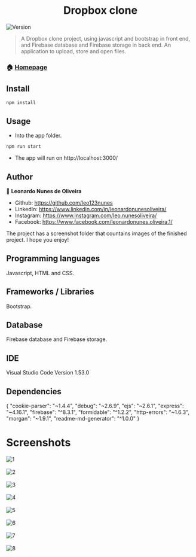 <h1 align="center">Dropbox clone</h1>
<p>
  <img alt="Version" src="https://img.shields.io/badge/version-0.0.0-blue.svg?cacheSeconds=2592000" />
</p>

> A Dropbox clone project, using javascript and bootstrap in front end, and Firebase database and Firebase storage in back end. An application to upload, store and open files.

### 🏠 [Homepage](https://github.com/leo123nunes/dropboxclone-javascript)

## Install

```sh
npm install
```

## Usage

* Into the app folder.

```sh
npm run start
```

* The app will run on http://localhost:3000/

## Author

👤 **Leonardo Nunes de Oliveira**

* Github: https://github.com/leo123nunes
* LinkedIn: https://www.linkedin.com/in/leonardonunesoliveira/
* Instagram: https://www.instagram.com/leo.nunesoliveira/
* Facebook: https://www.facebook.com/leonardonunes.oliveira.1/

The project has a screenshot folder that countains images of the finished project. I hope you enjoy!

## Programming languages

Javascript, HTML and CSS.

## Frameworks / Libraries

Bootstrap.

## Database

Firebase database and Firebase storage.

## IDE

Visual Studio Code Version 1.53.0

## Dependencies

{
    "cookie-parser": "~1.4.4",
    "debug": "~2.6.9",
    "ejs": "~2.6.1",
    "express": "~4.16.1",
    "firebase": "^8.3.1",
    "formidable": "^1.2.2",
    "http-errors": "~1.6.3",
    "morgan": "~1.9.1",
    "readme-md-generator": "^1.0.0"
  }
  
# Screenshots

![1](https://user-images.githubusercontent.com/53942734/143719582-945c1d76-6b36-49ea-b90f-fb16a64a5c27.png)<br></br>
![2](https://user-images.githubusercontent.com/53942734/143719583-899baece-ae50-4ead-972e-808d34cadcde.png)<br></br>
![3](https://user-images.githubusercontent.com/53942734/143719584-e05bb2a6-0496-4566-887b-b19220db6655.png)<br></br>
![4](https://user-images.githubusercontent.com/53942734/143719586-d5caa473-ba86-4937-aed4-d9fc9d3dbae6.png)<br></br>
![5](https://user-images.githubusercontent.com/53942734/143719587-063a2f8a-708f-4aed-a47d-4c1d0f866ded.png)<br></br>
![6](https://user-images.githubusercontent.com/53942734/143719588-9918342e-577b-4e5a-9707-51f4eb9b8df9.png)<br></br>
![7](https://user-images.githubusercontent.com/53942734/143719589-a1090f60-858e-41fe-98d9-c0c59f8818a3.png)<br></br>
![8](https://user-images.githubusercontent.com/53942734/143719590-fccd900b-0456-4ab7-b5f8-1bd99e2e06df.png)<br></br>






